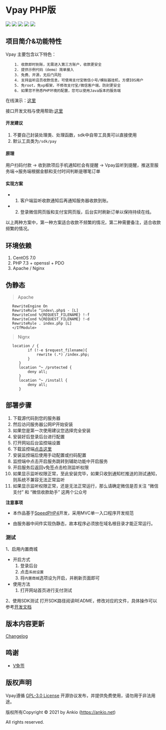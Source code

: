 # Vpay PHP版

![](https://img.shields.io/github/v/release/dreamncn/VPay.svg)
![](https://img.shields.io/github/issues/dreamncn/VPay)
![](https://img.shields.io/badge/PoweredBy-Ankio-f39f37)
![](https://img.shields.io/github/license/dreamncn/VPay)
![](https://img.shields.io/github/stars/dreamncn/VPay.svg?label=Stars&style=social)


## 项目简介&功能特性

Vpay 主要包含以下特色：

```
    1. 收款即时到账，无需进入第三方账户，收款更安全
    2. 提供示例代码（demo）简单接入
    3. 免费、开源，无后门风险
    4. 支持监听店员收款信息，可使用支付宝微信小号/模拟器挂机，方便IOS用户
    5. 免root，免xp框架，不修改支付宝/微信客户端，防封更安全
    6. 如果您不熟悉PHP环境的配置，您可以使用Java版本的服务端
```

在线演示：[这里](https://pay.dreamn.cn/)

接口开发文档与使用帮助:[这里](https://doc.dreamn.cn/doc/Vpay%E5%BC%80%E5%8F%91%E6%96%87%E6%A1%A3/)

#### 开发建议

1. 不要自己封装处理类、处理函数，sdk中自带工具类可以直接使用
2. 默认工具类为`/sdk/pay`


#### 原理

用户扫码付款 -> 收到款项后手机通知栏会有提醒 -> Vpay监听到提醒，推送至服务端->服务端根据金额和支付时间判断是哪笔订单

#### 实现方案

- 1. 客户端监听收款通知后再通知服务器收款到账。

- 2. 登录微信网页版和支付宝网页版，后台实时刷新订单以保持持续在线。

以上两种方案中，第一种方案适合收款不频繁的情况，第二种需要备注，适合收款频繁的情况。

## 环境依赖

1. CentOS 7.0
2. PHP 7.3 + openssl + PDO
3. Apache / Nginx

## 伪静态
> Apache
```<IfModule mod_rewrite.c>
   RewriteEngine On
   RewriteRule ^index\.php$ - [L]
   RewriteCond %{REQUEST_FILENAME} !-f
   RewriteCond %{REQUEST_FILENAME} !-d
   RewriteRule . index.php [L]
   </IfModule>
```

> Nignx

```
   location / {
          if (!-e $request_filename){
              rewrite (.*) /index.php;
          }
      }
      location ^~ /protected {
          deny all;
      }
      location ^~ /install {
          deny all;
      }
```

## 部署步骤

1. 下载源代码到您的服务器
2. 然后访问服务器公网IP开始安装
3. 如果您是第一次使用建议您选择完全安装
4. 安装好后登录后台进行配置
5. 打开网站后台监控端设置
6. 下载监控端[点击这里](https://github.com/szvone/vmqApk/releases)
7. 安装监控端后使用手动配置或扫码配置
8. 监控端中点击开启服务跳转到辅助功能中开启服务
9. 开启服务后返回v免签点击检测监听权限
10. 如果显示监听权限正常，至此安装完毕，如果只收到通知栏推送的测试通知，则系统不兼容无法正常监听
11. 如果显示监听权限正常，还是无法正常运行，那么请确定微信是否关注 “微信支付” 和 “微信收款助手” 这两个公众号

**注意事项**

 - 本作品基于[SpeedPHP4](https://github.com/dreamncn/SpeedPHP)开发，采用MVC单一入口程序开发规范

 - 由服务器中间件实现伪静态，故本程序必须放在域名根目录才能正常运行。


### 测试

1、启用内置商城

  - 开启方式
    1. 登录后台
    2. 点击`系统设置`
    3. 将`内置商城`选项设为开启，并刷新页面即可
  - 使用方法
    1. 打开网站首页进行支付测试
    

2、使用SDK测试
    打开SDK路径阅读README，修改对应的文件，具体操作可以参考[开发文档](https://doc.dreamn.cn/doc/Vpay%E5%BC%80%E5%8F%91%E6%96%87%E6%A1%A3/#/%E4%BD%BF%E7%94%A8%E6%B5%8B%E8%AF%95)

## 版本内容更新

[Changelog](CHANGELOG.md)

## 鸣谢

- [V免签](https://github.com/szvone/Vmq)


## 版权声明

Vpay遵循 [GPL-3.0 License](/LICENSE) 开源协议发布，并提供免费使用，请勿用于非法用途。

版权所有Copyright © 2021 by Ankio (https://ankio.net)

All rights reserved.

